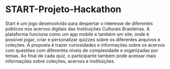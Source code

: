 # START-Projeto-Hackathon
Start é um jogo desenvolvido para despertar o interesse de diferentes públicos nos acervos digitais das Instituições Culturais Brasileiras. A plataforma funciona como um app mobile e também um site, onde é possível jogar, criar e personalizar quizzes sobre os diferentes arquivos e coleções. A proposta é trazer curiosidades e informações sobre os acervos com questões com diferentes níveis de complexidade e organizadas por temas. Ao final de cada quiz, o participante também pode acessar mais informações sobre coleções, acervos e instituições.
